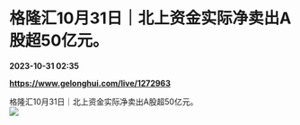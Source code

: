 # 格隆汇10月31日｜北上资金实际净卖出A股超50亿元。

**2023-10-31 02:35**

**https://www.gelonghui.com/live/1272963**

格隆汇10月31日｜北上资金实际净卖出A股超50亿元。  
![](https://img5.gelonghui.com/live/12f92-23ed426f-cb5a-407f-b9f3-f16d80b97f61.png)